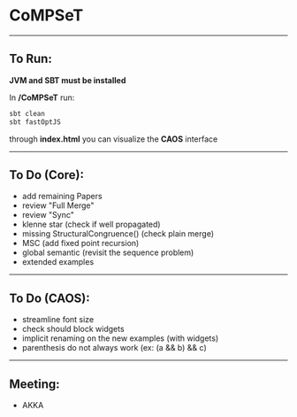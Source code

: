 # CoMPSeT
___

## To Run:
**JVM and SBT must be installed**  
  
In **/CoMPSeT** run:
````bash
sbt clean
sbt fastOptJS
````
through **index.html** you can visualize the **CAOS** interface
___

## To Do (Core):
- add remaining Papers
- review "Full Merge"
- review "Sync"
- klenne star (check if well propagated)
- missing StructuralCongruence() (check plain merge)
- MSC (add fixed point recursion)
- global semantic (revisit the sequence problem)
- extended examples
___

## To Do (CAOS):
- streamline font size
- check should block widgets
- implicit renaming on the new examples (with widgets)
- parenthesis do not always work (ex: (a && b) && c)
---

## Meeting:
- AKKA